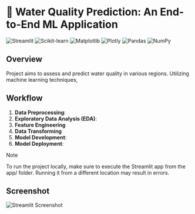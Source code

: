 # 🌊 Water Quality Prediction: An End-to-End ML Application

![Streamlit](https://img.shields.io/badge/Streamlit-FF4B4B?style=flat-square&logo=streamlit&logoColor=white&border-radius=10)
![Scikit-learn](https://img.shields.io/badge/scikit--learn-F7931E?style=flat-square&logo=scikit-learn&logoColor=white&border-radius=10)
![Matplotlib](https://img.shields.io/badge/Matplotlib-003B57?style=flat-square&logo=matplotlib&logoColor=white&border-radius=10)
![Plotly](https://img.shields.io/badge/Plotly-3B4B7F?style=flat-square&logo=plotly&logoColor=white&border-radius=10)
![Pandas](https://img.shields.io/badge/Pandas-150458?style=flat-square&logo=pandas&logoColor=white&border-radius=10)
![NumPy](https://img.shields.io/badge/NumPy-013243?style=flat-square&logo=numpy&logoColor=white&border-radius=10)

## Overview

Project aims to assess and predict water quality in various regions. Utilizing machine learning techniques,

## Workflow

1. **Data Preprocessing**:
2. **Exploratory Data Analysis (EDA)**:
3. **Feature Engineering**
4. **Data Transforming**
5. **Model Development**:
6. **Model Deployment**:

> [!NOTE]
>
> To run the project locally, make sure to execute the Streamlit app from the app/ folder. Running it from a different location may result in errors.

## Screenshot

![Streamlit Screenshot](https://github.com/user-attachments/assets/0e942071-95db-4f42-bad2-61cc7b1f7dc5)
